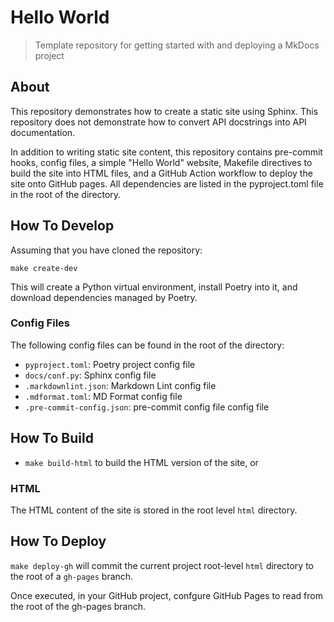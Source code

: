 # Hello World

> Template repository for getting started with and deploying a MkDocs
project

## About

This repository demonstrates how to create a static site using Sphinx.
This repository does not demonstrate how to convert API docstrings into
API documentation.

In addition to writing static site content, this repository contains
pre-commit hooks, config files, a simple "Hello World" website, Makefile
directives to build the site into HTML files, and a GitHub Action
workflow to deploy the site onto GitHub pages. All dependencies are
listed in the pyproject.toml file in the root of the directory.

## How To Develop

Assuming that you have cloned the repository:

``make create-dev``

This will create a Python virtual environment, install Poetry into it,
and download dependencies managed by Poetry.

### Config Files

The following config files can be found in the root of the directory:

-  ``pyproject.toml``: Poetry project config file
-  ``docs/conf.py``: Sphinx config file
-  ``.markdownlint.json``: Markdown Lint config file
-  ``.mdformat.toml``: MD Format config file
-  ``.pre-commit-config.json``: pre-commit config file config file

## How To Build

-  ``make build-html`` to build the HTML version of the site, or

### HTML

The HTML content of the site is stored in the root level `html`
directory.

## How To Deploy

``make deploy-gh`` will commit the current project root-level ``html``
directory to the root of a ``gh-pages`` branch.

Once executed, in your GitHub project, confgure GitHub Pages to read
from the root of the gh-pages branch.
